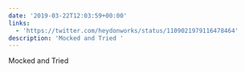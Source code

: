 ```yaml
---
date: '2019-03-22T12:03:59+00:00'
links:
  - 'https://twitter.com/heydonworks/status/1109021979116478464'
description: 'Mocked and Tried '
---
```

Mocked and Tried 

